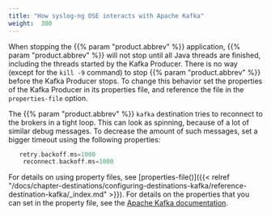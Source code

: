 ```yaml
---
title: "How syslog-ng OSE interacts with Apache Kafka"
weight:  300
---
```

<!-- DISCLAIMER: This file is based on the syslog-ng Open Source Edition documentation https://github.com/balabit/syslog-ng-ose-guides/commit/2f4a52ee61d1ea9ad27cb4f3168b95408fddfdf2 and is used under the terms of The syslog-ng Open Source Edition Documentation License. The file has been modified by Axoflow. -->

When stopping the {{% param "product.abbrev" %}} application, {{% param "product.abbrev" %}} will not stop until all Java threads are finished, including the threads started by the Kafka Producer. There is no way (except for the `kill -9` command) to stop {{% param "product.abbrev" %}} before the Kafka Producer stops. To change this behavior set the properties of the Kafka Producer in its properties file, and reference the file in the `properties-file` option.

The {{% param "product.abbrev" %}} `kafka` destination tries to reconnect to the brokers in a tight loop. This can look as spinning, because of a lot of similar debug messages. To decrease the amount of such messages, set a bigger timeout using the following properties:

```c
   retry.backoff.ms=1000
    reconnect.backoff.ms=1000
```

For details on using property files, see [properties-file()]({{< relref "/docs/chapter-destinations/configuring-destinations-kafka/reference-destination-kafka/_index.md" >}}). For details on the properties that you can set in the property file, see the [Apache Kafka documentation](http://kafka.apache.org/documentation.html#newproducerconfigs).
